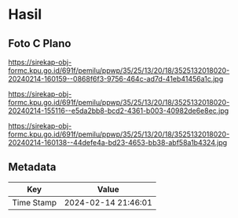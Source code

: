 # Hasil

## Foto C Plano

https://sirekap-obj-formc.kpu.go.id/691f/pemilu/ppwp/35/25/13/20/18/3525132018020-20240214-160159--0868f6f3-9756-464c-ad7d-41eb41456a1c.jpg

https://sirekap-obj-formc.kpu.go.id/691f/pemilu/ppwp/35/25/13/20/18/3525132018020-20240214-155116--e5da2bb8-bcd2-4361-b003-40982de6e8ec.jpg

https://sirekap-obj-formc.kpu.go.id/691f/pemilu/ppwp/35/25/13/20/18/3525132018020-20240214-160138--44defe4a-bd23-4653-bb38-abf58a1b4324.jpg


## Metadata

| Key        | Value               |
| ---------- | ------------------- |
| Time Stamp | 2024-02-14 21:46:01 |



